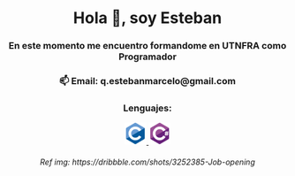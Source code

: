 <div align="center">  </div>



<h1 align="center">Hola 👋, soy Esteban</h1>
<h3 align="center">En este momento me encuentro formandome en UTNFRA como Programador</h3>

<h3 align="center">📫 Email: q.estebanmarcelo@gmail.com </h3>

<h3 align="center">Lenguajes:</h3>
<p align="center">  <a href="https://www.cprogramming.com/" target="_blank"> <img src="https://raw.githubusercontent.com/devicons/devicon/master/icons/c/c-original.svg" alt="c" width="40" height="40"/> </a> <a href="https://www.w3schools.com/cs/" target="_blank"> <img src="https://raw.githubusercontent.com/devicons/devicon/master/icons/csharp/csharp-original.svg" alt="csharp" width="40" height="40"/> </a> </p>

<h6 align="center">Ref img: https://dribbble.com/shots/3252385-Job-opening</h6>

